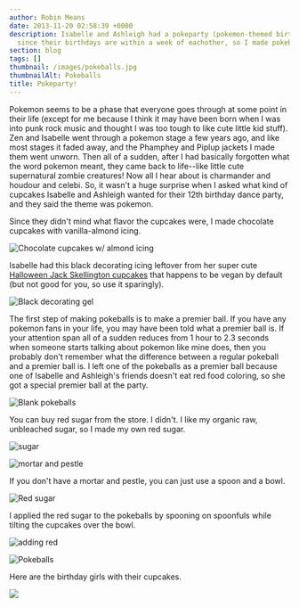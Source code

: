 ```yaml
---
author: Robin Means
date: 2013-11-20 02:58:39 +0000
description: Isabelle and Ashleigh had a pokeparty (pokemon-themed birthday party)
  since their birthdays are within a week of eachother, so I made pokeball cupcakes.
section: blog
tags: []
thumbnail: /images/pokeballs.jpg
thumbnailAlt: Pokeballs
title: Pokeparty!
---
```


Pokemon seems to be a phase that everyone goes through at some point in their life (except for me because I think it may have been born when I was into punk rock music and thought I was too tough to like cute little kid stuff). Zen and Isabelle went through a pokemon stage a few years ago, and like most stages it faded away, and the Phamphey and Piplup jackets I made them went unworn. Then all of a sudden, after I had basically forgotten what the word pokemon meant, they came back to life--like little cute supernatural zombie creatures! Now all I hear about is charmander and houdour and celebi. So, it wasn't a huge surprise when I asked what kind of cupcakes Isabelle and Ashleigh wanted for their 12th birthday dance party, and they said the theme was pokemon.

Since they didn't mind what flavor the cupcakes were, I made chocolate cupcakes with vanilla-almond icing.

![Chocolate cupcakes w/ almond icing](/images/cupcakes.jpg)

Isabelle had this black decorating icing leftover from her super cute [Halloween Jack Skellington cupcakes](http://vegandollhouse.com/blog/halloween2013) that happens to be vegan by default (but not good for you, so use it sparingly).

![Black decorating gel](/images/black.jpg)

The first step of making pokeballs is to make a premier ball. If you have any pokemon fans in your life, you may have been told what a premier ball is. If your attention span all of a sudden reduces from 1 hour to 2.3 seconds when someone starts talking about pokemon like mine does, then you probably don't remember what the difference between a regular pokeball and a premier ball is. I left one of the pokeballs as a premier ball because one of Isabelle and Ashleigh's friends doesn't eat red food coloring, so she got a special premier ball at the party.

![Blank pokeballs](/images/white.jpg)

You can buy red sugar from the store. I didn't. I like my organic raw, unbleached sugar, so I made my own red sugar.

![sugar](/images/sugar.jpg)

![mortar and pestle](/images/dying-sugar.jpg)

If you don't have a mortar and pestle, you can just use a spoon and a bowl.

![Red sugar](/images/red-sugar.jpg)

I applied the red sugar to the pokeballs by spooning on spoonfuls while tilting the cupcakes over the bowl.

![adding red](/images/half-done.jpg)

![Pokeballs](/images/pokeballs.jpg)

Here are the birthday girls with their cupcakes.

![](/images/pokeparty.jpg)

